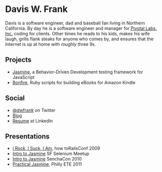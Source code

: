 # Davis W. Frank

Davis is a software engineer, dad and baseball fan living in Northern California. By day he is a software engineer and manager for [Pivotal Labs, Inc.](http://pivotallabs.com) coding for clients. Other times he reads to his kids, makes his wife laugh, grills flank steaks for anyone who comes by, and ensures that the Internet is up at home with _roughly_ three 9s.

## Projects
  * [Jasmine](http://pivotal.github.com/jasmine), a Behavior-Driven Development testing framework for JavaScript
  * [Bonfire](http://infews.github.com/bonfire), Ruby scripts for building eBooks for Amazon Kindle

## Social
  * [@dwfrank](http://twitter.com/dwfrank) on Twitter
  * [Blog](http://dwf.posterous.com)
  * [Resume](http://) at LinkedIn

## Presentations
  * [I Rock, I Suck, I Am](), how toRailsConf 2009
  * [Intro to Jasmine]() SF Selenium Meetup
  * [Intro to Jasmine]() SenchaCon 2010
  * [Practical Jasmine](), Philly ETE 2011


